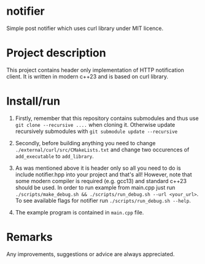 # notifier
Simple post notifier which uses curl library under MIT licence.

# Project description
This project contains header only implementation of HTTP notification client.  It is written in modern c++23  and is based on curl library. 


# Install/run

1. Firstly, remember that this repository contains submodules and thus use `git clone --recursive ....`
when cloning it. Otherwise update recursively submodules with `git submodule update --recursive`

2. Secondly, before building anything you need to change `./external/curl/src/CMakeLists.txt` and change two occurences of `add_executable` to `add_library`.


3. As was mentioned above it is header only so all you need to do is include notifier.hpp into your project and that's all! However, note that some modern compiler is required (e.g. gcc13) and standard c++23 should be used.
    In order to run example from main.cpp just run `./scripts/make_debug.sh && ./scripts/run_debug.sh --url <your_url>`.
To see available flags for notifier run `./scripts/run_debug.sh --help`.

4. The example program is contained in `main.cpp` file.

# Remarks
Any improvements, suggestions or advice are always appreciated.